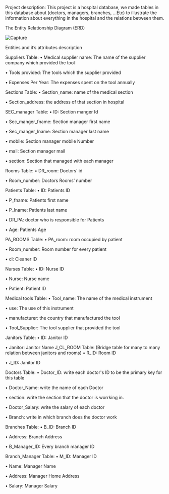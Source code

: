 Project description: 
This project is a hospital database, we made tables in this database about (doctors, managers, branches, …Etc) to illustrate the information about everything in the hospital and the relations between them.









The Entity Relationship Diagram (ERD)

![Capture](https://user-images.githubusercontent.com/125047290/218610760-a669d71b-14a7-4115-81db-0c657281ba97.PNG)









Entities and it’s attributes description

Suppliers Table:
•	Medical supplier name: 
The name of the supplier company which provided the tool

•	Tools provided:
The tools which the supplier provided

•	Expenses Per Year:
The expenses spent on the tool annually		

Sections Table:
•	Section_name: 
name of the medical section

•	Section_address:
the address of that section in hospital






SEC_manager Table:
•	ID: 
Section manger Id

•	Sec_manger_fname:
Section manager first name

•	Sec_manger_lname:
Section manager last name	

•	mobile: 
Section manager mobile Number

•	mail:
Section manager mail

•	section:
Section that managed with each manager		

Rooms Table:
•	DR_room: 
Doctors’ id

•	Room_number:
Doctors Rooms’ number




Patients  Table:
•	ID: 
Patients ID

•	P_fname:
Patients first name

•	P_lname:
Patients last name	

•	DR_PA: 
doctor who is responsible for Patients

•	Age:
Patients Age

PA_ROOMS Table:
•	PA_room: 
room occupied by patient

•	Room_number:
Room number for every patient

•	cl:
Cleaner ID




Nurses Table:
•	ID: 
Nurse ID

•	Nurse:
Nurse name

•	Patient:
Patient ID

Medical tools Table:
•	Tool_name: 
The name of the medical instrument

•	use:
The use of this instrument

•	manufacturer:
the country that manufactured the tool	

•	Tool_Supplier: 
The tool supplier that provided the tool

Janitors Table:
•	ID: 
Janitor ID

•	Janitor:
Janitor Name
J_CL_ROOM Table:
   (Bridge table for many to many relation between janitors and rooms) 
•	R_ID: 
Room ID

•	J_ID:
Janitor ID

Doctors Table:
•	Doctor_ID: 
write each doctor's ID to be the primary key for this table

•	Doctor_Name:
write the name of each Doctor

•	section: 
write the section that the doctor is worrking in.

•	Doctor_Salary:
write the salary of each doctor

•	Branch: 
write in which branch does the doctor work





Branches Table:
•	B_ID: 
Branch ID

•	Address:
Branch Address

•	B_Manager_ID:
Every branch manager ID

Branch_Manager Table:
•	M_ID: 
Manager ID

•	Name:
Manager Name

•	Address:
Manager Home Address	

•	Salary: 
Manager Salary

